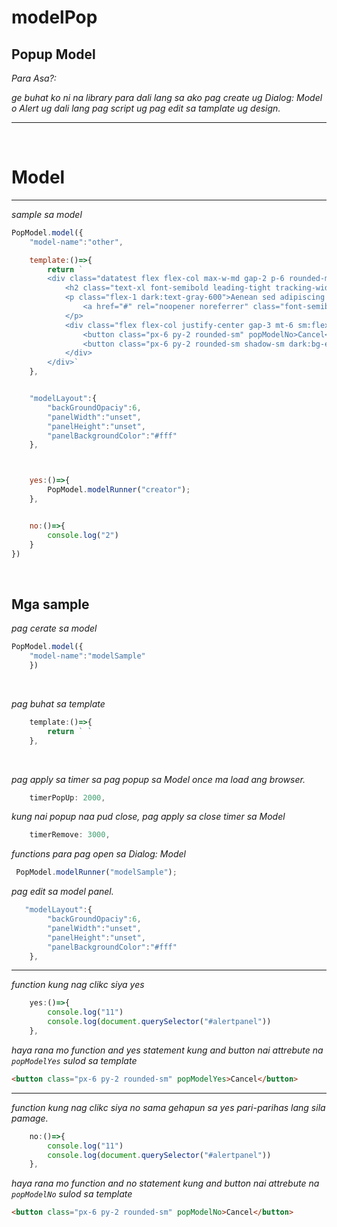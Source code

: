 # modelPop
 
## Popup Model

_*Para Asa?:*_

*ge buhat ko ni na library para dali lang sa ako pag create ug Dialog: Model o Alert ug dali lang pag script ug pag edit sa tamplate ug design.*

---

<br>

# Model

---

*sample sa model*
```js
PopModel.model({
    "model-name":"other",

    template:()=>{
        return `
        <div class="datatest flex flex-col max-w-md gap-2 p-6 rounded-md shadow-md dark:bg-gray-50 dark:text-gray-800">
            <h2 class="text-xl font-semibold leading-tight tracking-wide">Quis vel eros donec ac odio tempor.</h2>
            <p class="flex-1 dark:text-gray-600">Aenean sed adipiscing diam donec adipiscing tristique risus. Donec pretium vulputate sapien nec sagittis aliquam malesuada.
                <a href="#" rel="noopener noreferrer" class="font-semibold dark:text-emerald-600">Learn more</a>
            </p>
            <div class="flex flex-col justify-center gap-3 mt-6 sm:flex-row">
                <button class="px-6 py-2 rounded-sm" popModelNo>Cancel</button>
                <button class="px-6 py-2 rounded-sm shadow-sm dark:bg-emerald-600 dark:text-gray-50">Agree</button>
            </div>
        </div>`
    },


    "modelLayout":{
        "backGroundOpaciy":6,
        "panelWidth":"unset",
        "panelHeight":"unset",
        "panelBackgroundColor":"#fff"        
    },



    yes:()=>{
        PopModel.modelRunner("creator");
    },


    no:()=>{
        console.log("2")
    }
})
```

<br>

## Mga sample

*pag cerate sa model*
```js
PopModel.model({
    "model-name":"modelSample"
    })
```
<br>

*pag buhat sa template*
```js
    template:()=>{
        return ` `
    },
```
<br>

*pag apply sa timer sa pag popup sa Model once ma load ang browser.*
```js
    timerPopUp: 2000,  
```


*kung nai popup naa pud close, pag apply sa close timer sa Model*

```js
    timerRemove: 3000,  
```


*functions para pag open sa Dialog: Model*
```js
 PopModel.modelRunner("modelSample");
```


*pag edit sa model panel.*
```js
   "modelLayout":{
        "backGroundOpaciy":6,
        "panelWidth":"unset",
        "panelHeight":"unset",
        "panelBackgroundColor":"#fff"        
    },
```

---

*function kung nag clikc siya yes*
```js
    yes:()=>{
        console.log("11")
        console.log(document.querySelector("#alertpanel"))
    },
```
*haya rana mo function and yes statement kung and button nai attrebute na `popModelYes` sulod sa template*

```html
<button class="px-6 py-2 rounded-sm" popModelYes>Cancel</button>
```


---

*function kung nag clikc siya no sama gehapun sa yes pari-parihas lang sila pamage.*
```js
    no:()=>{
        console.log("11")
        console.log(document.querySelector("#alertpanel"))
    },
```
*haya rana mo function and no statement kung and button nai attrebute na `popModelNo` sulod sa template*

```html
<button class="px-6 py-2 rounded-sm" popModelNo>Cancel</button>
```
